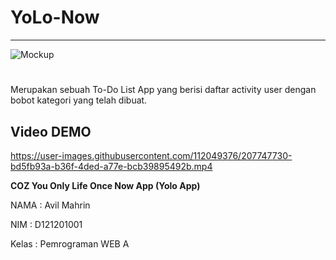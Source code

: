 # YoLo-Now
---
![Mockup](https://user-images.githubusercontent.com/112049376/207748414-ab853465-c94c-4bf7-ae82-996952d1eddb.png)
#
Merupakan sebuah To-Do List App yang berisi daftar activity user dengan bobot kategori yang telah dibuat.
## Video DEMO


https://user-images.githubusercontent.com/112049376/207747730-bd5fb93a-b36f-4ded-a77e-bcb39895492b.mp4



**COZ You Only Life Once Now App (Yolo App)**

NAMA  : Avil Mahrin

NIM   : D121201001

Kelas : Pemrograman WEB A
